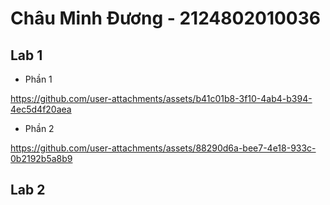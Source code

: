 # Châu Minh Đương - 2124802010036
## Lab 1
- Phần 1


https://github.com/user-attachments/assets/b41c01b8-3f10-4ab4-b394-4ec5d4f20aea


- Phần 2


https://github.com/user-attachments/assets/88290d6a-bee7-4e18-933c-0b2192b5a8b9


## Lab 2
